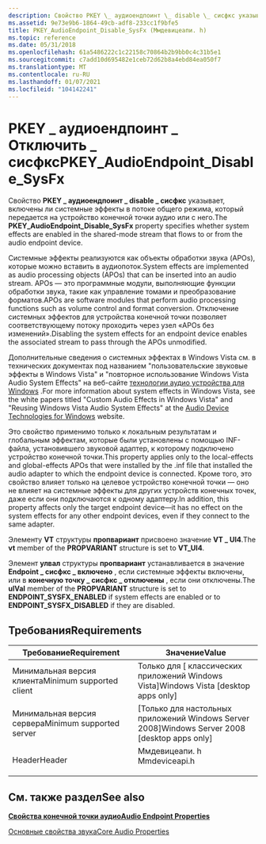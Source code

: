 ```yaml
---
description: Свойство PKEY \_ аудиоендпоинт \_ disable \_ сисфкс указывает, включены ли системные эффекты в потоке общего режима, который передается на устройство конечной точки аудио или с него.
ms.assetid: 9e73e9b6-1864-49cb-adf8-233cc1f9bfe5
title: PKEY_AudioEndpoint_Disable_SysFx (Ммдевицеапи. h)
ms.topic: reference
ms.date: 05/31/2018
ms.openlocfilehash: 61a5486222c1c22158c70864b2b9bb0c4c31b5e1
ms.sourcegitcommit: c7add10d695482e1ceb72d62b8a4ebd84ea050f7
ms.translationtype: MT
ms.contentlocale: ru-RU
ms.lasthandoff: 01/07/2021
ms.locfileid: "104142241"
---
```

# <a name="pkey_audioendpoint_disable_sysfx"></a><span data-ttu-id="35721-103">PKEY \_ аудиоендпоинт \_ Отключить \_ сисфкс</span><span class="sxs-lookup"><span data-stu-id="35721-103">PKEY\_AudioEndpoint\_Disable\_SysFx</span></span>

<span data-ttu-id="35721-104">Свойство **PKEY \_ аудиоендпоинт \_ disable \_ сисфкс** указывает, включены ли системные эффекты в потоке общего режима, который передается на устройство конечной точки аудио или с него.</span><span class="sxs-lookup"><span data-stu-id="35721-104">The **PKEY\_AudioEndpoint\_Disable\_SysFx** property specifies whether system effects are enabled in the shared-mode stream that flows to or from the audio endpoint device.</span></span>

<span data-ttu-id="35721-105">Системные эффекты реализуются как объекты обработки звука (APOs), которые можно вставить в аудиопоток.</span><span class="sxs-lookup"><span data-stu-id="35721-105">System effects are implemented as audio processing objects (APOs) that can be inserted into an audio stream.</span></span> <span data-ttu-id="35721-106">APOs — это программные модули, выполняющие функции обработки звука, такие как управление томами и преобразование форматов.</span><span class="sxs-lookup"><span data-stu-id="35721-106">APOs are software modules that perform audio processing functions such as volume control and format conversion.</span></span> <span data-ttu-id="35721-107">Отключение системных эффектов для устройства конечной точки позволяет соответствующему потоку проходить через узел «APOs без изменений».</span><span class="sxs-lookup"><span data-stu-id="35721-107">Disabling the system effects for an endpoint device enables the associated stream to pass through the APOs unmodified.</span></span>

<span data-ttu-id="35721-108">Дополнительные сведения о системных эффектах в Windows Vista см. в технических документах под названием "пользовательские звуковые эффекты в Windows Vista" и "повторное использование Windows Vista Audio System Effects" на веб-сайте [технологии аудио устройства для Windows](https://www.microsoft.com/whdc/device/audio/default.mspx) .</span><span class="sxs-lookup"><span data-stu-id="35721-108">For more information about system effects in Windows Vista, see the white papers titled "Custom Audio Effects in Windows Vista" and "Reusing Windows Vista Audio System Effects" at the [Audio Device Technologies for Windows](https://www.microsoft.com/whdc/device/audio/default.mspx) website.</span></span>

<span data-ttu-id="35721-109">Это свойство применимо только к локальным результатам и глобальным эффектам, которые были установлены с помощью INF-файла, установившего звуковой адаптер, к которому подключено устройство конечной точки.</span><span class="sxs-lookup"><span data-stu-id="35721-109">This property applies only to the local-effects and global-effects APOs that were installed by the .inf file that installed the audio adapter to which the endpoint device is connected.</span></span> <span data-ttu-id="35721-110">Кроме того, это свойство влияет только на целевое устройство конечной точки — оно не влияет на системные эффекты для других устройств конечных точек, даже если они подключаются к одному адаптеру.</span><span class="sxs-lookup"><span data-stu-id="35721-110">In addition, this property affects only the target endpoint device—it has no effect on the system effects for any other endpoint devices, even if they connect to the same adapter.</span></span>

<span data-ttu-id="35721-111">Элементу **VT** структуры **пропвариант** присвоено значение **VT \_ UI4**.</span><span class="sxs-lookup"><span data-stu-id="35721-111">The **vt** member of the **PROPVARIANT** structure is set to **VT\_UI4**.</span></span>

<span data-ttu-id="35721-112">Элемент **улвал** структуры **пропвариант** устанавливается в значение **Endpoint \_ сисфкс \_ включено** , если системные эффекты включены, или в **конечную точку \_ сисфкс \_ отключены** , если они отключены.</span><span class="sxs-lookup"><span data-stu-id="35721-112">The **ulVal** member of the **PROPVARIANT** structure is set to **ENDPOINT\_SYSFX\_ENABLED** if system effects are enabled or to **ENDPOINT\_SYSFX\_DISABLED** if they are disabled.</span></span>

## <a name="requirements"></a><span data-ttu-id="35721-113">Требования</span><span class="sxs-lookup"><span data-stu-id="35721-113">Requirements</span></span>



| <span data-ttu-id="35721-114">Требование</span><span class="sxs-lookup"><span data-stu-id="35721-114">Requirement</span></span> | <span data-ttu-id="35721-115">Значение</span><span class="sxs-lookup"><span data-stu-id="35721-115">Value</span></span> |
|-------------------------------------|------------------------------------------------------------------------------------------|
| <span data-ttu-id="35721-116">Минимальная версия клиента</span><span class="sxs-lookup"><span data-stu-id="35721-116">Minimum supported client</span></span><br/> | <span data-ttu-id="35721-117">Только для \[ классических приложений Windows Vista\]</span><span class="sxs-lookup"><span data-stu-id="35721-117">Windows Vista \[desktop apps only\]</span></span><br/>                                           |
| <span data-ttu-id="35721-118">Минимальная версия сервера</span><span class="sxs-lookup"><span data-stu-id="35721-118">Minimum supported server</span></span><br/> | <span data-ttu-id="35721-119">\[Только для настольных приложений Windows Server 2008\]</span><span class="sxs-lookup"><span data-stu-id="35721-119">Windows Server 2008 \[desktop apps only\]</span></span><br/>                                     |
| <span data-ttu-id="35721-120">Header</span><span class="sxs-lookup"><span data-stu-id="35721-120">Header</span></span><br/>                   | <dl> <span data-ttu-id="35721-121"><dt>Ммдевицеапи. h</dt></span><span class="sxs-lookup"><span data-stu-id="35721-121"><dt>Mmdeviceapi.h</dt></span></span> </dl> |



## <a name="see-also"></a><span data-ttu-id="35721-122">См. также раздел</span><span class="sxs-lookup"><span data-stu-id="35721-122">See also</span></span>

<dl> <dt>

[<span data-ttu-id="35721-123">**Свойства конечной точки аудио**</span><span class="sxs-lookup"><span data-stu-id="35721-123">**Audio Endpoint Properties**</span></span>](audio-endpoint-properties.md)
</dt> <dt>

[<span data-ttu-id="35721-124">Основные свойства звука</span><span class="sxs-lookup"><span data-stu-id="35721-124">Core Audio Properties</span></span>](core-audio-properties.md)
</dt> </dl>

 

 




